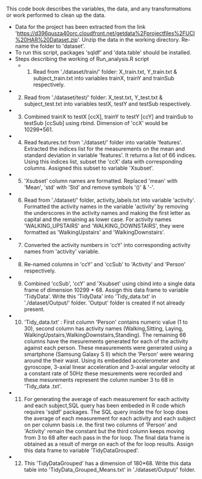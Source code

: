 This code book describes the variables, the data, and any transformations or work performed to clean up the data.
- Data for the project has been extracted from the link 
'https://d396qusza40orc.cloudfront.net/getdata%2Fprojectfiles%2FUCI%20HAR%20Dataset.zip'. Unzip the data in the working directory. Re-name the folder to 'dataset'.
- To run this script, packages 'sqldf' and 'data.table' should be installed.
- Steps describing the working of Run_analysis.R script
  - 1)  Read from './dataset/train/' folder: X_train.txt, Y_train.txt & subject_train.txt into variables trainX, trainY       and trainSub respectively.
 - 2)  Read from './dataset/test/' folder: X_test.txt, Y_test.txt & subject_test.txt into variables testX, testY and         testSub respectively.
 - 3) Combined trainX to testX [ccX], trainY to testY [ccY] and trainSub to testSub [ccSub] using rbind. Dimension of       'ccX' would be 10299*561.
 - 4) Read features.txt from './dataset/' folder into variable 'features'. Extracted the indices list for the               measurements on the mean and standard deviation in variable 'features'. It returns a list of 66 indices. Using        this indices list, subset the 'ccX' data with corresponding columns. Assigned this subset to variable 'Xsubset'.
 - 5) 'Xsubset' column names are formatted. Replaced 'mean' with 'Mean', 'std' with 'Std' and remove symbols '()' &         '-'.
 - 6) Read from './dataset/' folder, activity_labels.txt into variable 'activity'. Formatted the activity names in the      variable 'activity' by removing the underscores in the activity names and making the first letter as capital and      the remaining as lower case. For activity names 'WALKING_UPSTAIRS' and 'WALKING_DOWNSTAIRS', they were formatted      as 'WalkingUpstairs' and 'WalkingDownstairs'.
  - 7) Converted the activity numbers in 'ccY' into corresponding activity names from 'activity' variable.
  - 8) Re-named columns in 'ccY' and 'ccSub' to 'Activity' and 'Person' respectively.
  - 9) Combined 'ccSub', 'ccY' and 'Xsubset' using cbind into a single data frame of dimension 10299 * 68. Assign this       data frame to variable 'TidyData'. Write this 'TidyData' into 'Tidy_data.txt' in './dataset/Output/' folder.          'Output' folder is created if not already present.
  - 10) 'Tidy_data.txt' : First column 'Person' contains numeric value (1 to 30), second column has activity names             (Walking,Sitting, Laying, WalkingUpstairs,WalkingDownstairs,Standing). The remaining 66 columns have the              mesurements generated for each of the activity against each person. These measurements were generated using a         smartphone (Samsung Galaxy S II) which the 'Person' were wearing around the their waist. Using its embedded           accelerometer and gyroscope, 3-axial linear acceleration and 3-axial angular velocity at a constant rate of           50Hz these mesurements were recorded and these mesurements represent the column number 3 to 68 in 'Tidy_data         .txt'.
  - 11) For generating the average of each measurement for each activity and each subject,SQL query has been embeded          in R code which requires 'sqldf' packages. The SQL query inside the for loop does the average of each                 measurement for each activity and each subject on per column basis i.e. the first two columns of 'Person' and        'Activity' remain the constant but the third column keeps moving from 3 to 68 after each pass in the for loop.         The final data frame is obtained as a result of merge on each of the for loop results. Assign this data frame         to variable 'TidyDataGrouped'.
 - 12) This 'TidyDataGrouped' has a dimension of 180*68. Write this data table into 'TidyData_Grouped_Means.txt' in
         './dataset/Output/' folder.

